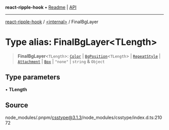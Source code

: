 **react-ripple-hook** • [Readme](../../README.md) \| [API](../../globals.md)

***

[react-ripple-hook](../../README.md) / [\<internal\>](../README.md) / FinalBgLayer

# Type alias: FinalBgLayer\<TLength\>

> **FinalBgLayer**\<`TLength`\>: [`Color`](Color-1.md) \| [`BgPosition`](BgPosition.md)\<`TLength`\> \| [`RepeatStyle`](RepeatStyle.md) \| [`Attachment`](Attachment.md) \| [`Box`](Box.md) \| `"none"` \| `string` & `Object`

## Type parameters

• **TLength**

## Source

node\_modules/.pnpm/csstype@3.1.3/node\_modules/csstype/index.d.ts:21072
